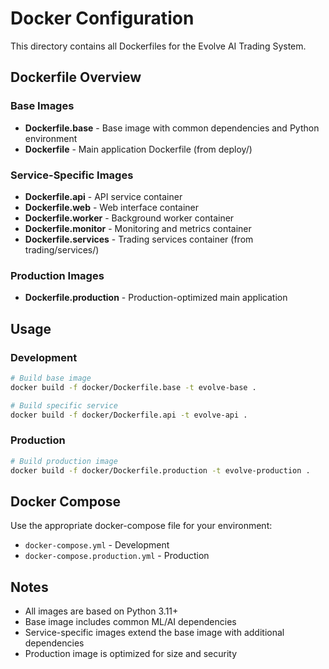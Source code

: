 # Docker Configuration

This directory contains all Dockerfiles for the Evolve AI Trading System.

## Dockerfile Overview

### Base Images
- **Dockerfile.base** - Base image with common dependencies and Python environment
- **Dockerfile** - Main application Dockerfile (from deploy/)

### Service-Specific Images
- **Dockerfile.api** - API service container
- **Dockerfile.web** - Web interface container  
- **Dockerfile.worker** - Background worker container
- **Dockerfile.monitor** - Monitoring and metrics container
- **Dockerfile.services** - Trading services container (from trading/services/)

### Production Images
- **Dockerfile.production** - Production-optimized main application

## Usage

### Development
```bash
# Build base image
docker build -f docker/Dockerfile.base -t evolve-base .

# Build specific service
docker build -f docker/Dockerfile.api -t evolve-api .
```

### Production
```bash
# Build production image
docker build -f docker/Dockerfile.production -t evolve-production .
```

## Docker Compose

Use the appropriate docker-compose file for your environment:
- `docker-compose.yml` - Development
- `docker-compose.production.yml` - Production

## Notes

- All images are based on Python 3.11+
- Base image includes common ML/AI dependencies
- Service-specific images extend the base image with additional dependencies
- Production image is optimized for size and security 